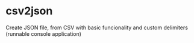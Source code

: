 # csv2json
Create JSON file, from CSV with basic funcionality and custom delimiters (runnable console application)
